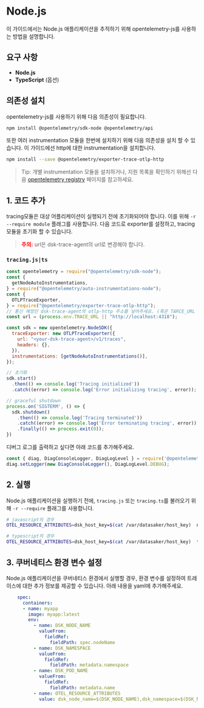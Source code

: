 # Node.js

이 가이드에서는 Node.js 애플리케이션을 추적하기 위해 opentelemetry-js를 사용하는 방법을 설명합니다.

## 요구 사항

* **Node.js**
* **TypeScript** (옵션)

## 의존성 설치

opentelemetry-js를 사용하기 위해 다음 의존성이 필요합니다.

``` bash
npm install @opentelemetry/sdk-node @opentelemetry/api
```

또한 여러 instrumentation 모듈을 한번에 설치하기 위해 다음 의존성을 설치 할 수 있습니다.
이 가이드에선 http에 대한 instrumentation을 설치합니다.

``` bash
npm install --save @opentelemetry/exporter-trace-otlp-http
```

> Tip: 개별 instrumentation 모듈을 설치하거나, 지원 목록을 확인하기 위해선 다음 [opentelemetry registry](https://opentelemetry.io/registry/?language=js&component=instrumentation) 페이지를 참고하세요.

## 1. 코드 추가

tracing모듈은 대상 어플리케이션이 실행되기 전에 초기화되어야 합니다. 이를 위해 `-r --require module` 플래그를 사용합니다.
다음 코드로 exporter를 설정하고, tracing모듈을 초기화 할 수 있습니다.

> <span style="color:red">**주의:**</span> url은 dsk-trace-agent의 url로 변경해야 합니다.

### `tracing.js|ts`

``` javascript
const opentelemetry = require("@opentelemetry/sdk-node");
const {
  getNodeAutoInstrumentations,
} = require("@opentelemetry/auto-instrumentations-node");
const {
  OTLPTraceExporter,
} = require("@opentelemetry/exporter-trace-otlp-http");
// 통신 예정인 dsk-trace-agent의 otlp-http 주소를 넣어주세요. (혹은 TARCE_URL 환경변수를 사용해주세요.)
const url = (process.env.TRACE_URL || "http://localhost:4318");

const sdk = new opentelemetry.NodeSDK({
  traceExporter: new OTLPTraceExporter({
    url: "<your-dsk-trace-agent>/v1/traces",
    headers: {},
  }),
  instrumentations: [getNodeAutoInstrumentations()],
});

// 초기화
sdk.start()
  .then(() => console.log('Tracing initialized'))
  .catch((error) => console.log('Error initializing tracing', error));

// graceful shutdown
process.on('SIGTERM', () => {
  sdk.shutdown()
    .then(() => console.log('Tracing terminated'))
    .catch((error) => console.log('Error terminating tracing', error))
    .finally(() => process.exit(0));
})
```

디버그 로그를 출력하고 싶다면 아래 코드를 추가해주세요.

``` javascript
const { diag, DiagConsoleLogger, DiagLogLevel } = require('@opentelemetry/api');
diag.setLogger(new DiagConsoleLogger(), DiagLogLevel.DEBUG);
```

## 2. 실행

Node.js 애플리케이션을 실행하기 전에, `tracing.js` 또는 `tracing.ts`를 불러오기 위해 `-r --require` 플래그를 사용합니다.

``` bash
# javascript의 경우
OTEL_RESOURCE_ATTRIBUTES=dsk_host_key=$(cat /var/datasaker/host_key)  node --require './tracing.js' app.js

# typescript의 경우
OTEL_RESOURCE_ATTRIBUTES=dsk_host_key=$(cat /var/datasaker/host_key)  ts-node --require './tracing.ts' app.ts
```

## 3. 쿠버네티스 환경 변수 설정

Node.js 애플리케이션을 쿠버네티스 환경에서 실행할 경우, 환경 변수를 설정하여 트레이스에 대한 추가 정보를 제공할 수 있습니다.
아래 내용을 yaml에 추가해주세요.

``` yaml
    spec:
      containers:
      - name: myapp
        image: myapp:latest
        env:
          - name: DSK_NODE_NAME
            valueFrom:
              fieldRef:
                fieldPath: spec.nodeName
          - name: DSK_NAMESPACE
            valueFrom:
              fieldRef:
                fieldPath: metadata.namespace
          - name: DSK_POD_NAME
            valueFrom:
              fieldRef:
                fieldPath: metadata.name
          - name: OTEL_RESOURCE_ATTRIBUTES
            value: dsk_node_name=$(DSK_NODE_NAME),dsk_namespace=$(DSK_NAMESPACE),dsk_pod_name=$(DSK_POD_NAME)
```
